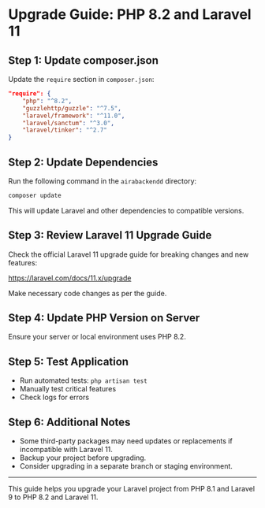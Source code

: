# Upgrade Guide: PHP 8.2 and Laravel 11

## Step 1: Update composer.json

Update the `require` section in `composer.json`:

```json
"require": {
    "php": "^8.2",
    "guzzlehttp/guzzle": "^7.5",
    "laravel/framework": "^11.0",
    "laravel/sanctum": "^3.0",
    "laravel/tinker": "^2.7"
}
```

## Step 2: Update Dependencies

Run the following command in the `airabackendd` directory:

```bash
composer update
```

This will update Laravel and other dependencies to compatible versions.

## Step 3: Review Laravel 11 Upgrade Guide

Check the official Laravel 11 upgrade guide for breaking changes and new features:

https://laravel.com/docs/11.x/upgrade

Make necessary code changes as per the guide.

## Step 4: Update PHP Version on Server

Ensure your server or local environment uses PHP 8.2.

## Step 5: Test Application

- Run automated tests: `php artisan test`
- Manually test critical features
- Check logs for errors

## Step 6: Additional Notes

- Some third-party packages may need updates or replacements if incompatible with Laravel 11.
- Backup your project before upgrading.
- Consider upgrading in a separate branch or staging environment.

---

This guide helps you upgrade your Laravel project from PHP 8.1 and Laravel 9 to PHP 8.2 and Laravel 11.
